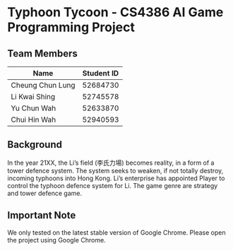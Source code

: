 # Typhoon Tycoon - CS4386 AI Game Programming Project

## Team Members
Name                | Student ID
--------------------|-----------
Cheung Chun Lung    |52684730
Li Kwai Shing       |52745578
Yu Chun Wah         |52633870
Chui Hin Wah        |52940593

## Background
In the year 21XX, the Li’s field (李氏力場) becomes reality, in a form of a tower defence system. The system seeks to weaken, if not totally destroy, incoming typhoons into Hong Kong. Li’s enterprise has appointed Player to control the typhoon defence system for Li. The game genre are strategy and tower defence game.

## Important Note
We only tested on the latest stable version of Google Chrome. Please open the project using Google Chrome.